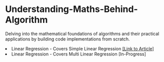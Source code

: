 # Understanding-Maths-Behind-Algorithm
Delving into the mathematical foundations of algorithms and their practical applications by building code implementations from scratch. 

<li> Linear Regression - Covers Simple Linear Regression 
    <a href="https://pr-peri.github.io/2023/06/22/linear-regression.html" title="Link to GitHub Repository">
        [Link to Article]
    </a>
</li>
<li> Linear Regression - Covers Multi Linear Regression [In-Progress]
</li>
